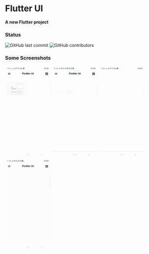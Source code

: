 # Flutter UI

**A new Flutter project**


### Status

![GitHub last commit](https://img.shields.io/github/last-commit/zenginerler/FlutterUI)
![GitHub contributors](https://img.shields.io/github/contributors/zenginerler/FlutterUI)


### Some Screenshots

<img src="images/hotel_booking.gif" height="300em"> <img src="images/custom_drawer.gif" height="300em"> <img src="images/fitness_app.gif" height="300em" /> <img src="images/design_course.gif" height="300em" />

